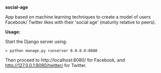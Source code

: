 **social-age**

App based on machine learning techniques to create a model of users Facebook/
Twitter likes with their 'social age' (maturity relative to peers).

**Usage:**

Start the Django server using:

    > python manage.py runserver 0.0.0.0:8080
    
Then proceed to http://localhost:8080/ for Facebook, and http://127.0.0.1:8080/twitter/ for Twitter.

